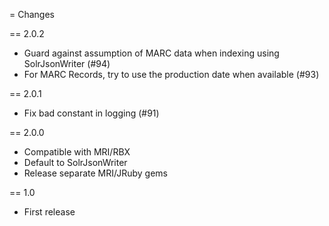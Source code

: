= Changes

== 2.0.2

* Guard against assumption of MARC data when indexing using SolrJsonWriter (#94)
* For MARC Records, try to use the production date when available (#93)

== 2.0.1

* Fix bad constant in logging (#91)

== 2.0.0

* Compatible with MRI/RBX
* Default to SolrJsonWriter
* Release separate MRI/JRuby gems

== 1.0

* First release
